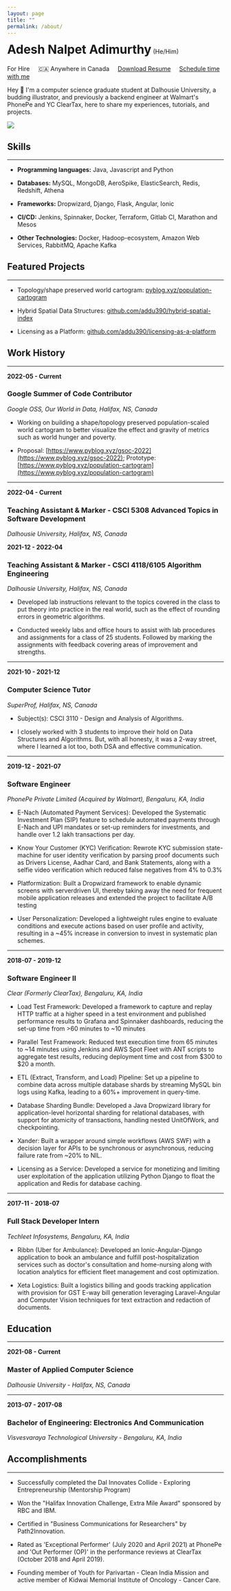```yaml
---
layout: page
title: ""
permalink: /about/
---
```


<div class="center-align">
<h1 style="display: inline-block; margin-top: 0px;">Adesh Nalpet Adimurthy</h1><span> (He/Him)</span><br>
    <subtitle class="font-weight-bold text-muted">
        <span style="color: orangered;">
            <i class="fas fa-map-pin" aria-hidden="true"></i>
        </span> For Hire &nbsp; &nbsp;
        <span>
            🇨🇦 Anywhere in Canada
        </span>
        <span> &nbsp; &nbsp;
            <a href="{{site.url}}/assets/adesh-nalpet-adimurthy-resume.pdf" download target="_blank">Download Resume</a>
        </span>
        <span> &nbsp; &nbsp;
            <a href="https://calendly.com/pyblog/30min" target="_blank">Schedule time with me</a>
        </span>
    </subtitle>
</div>

Hey 👋 I'm a computer science graduate student at Dalhousie University, a budding illustrator, and previously a backend engineer at Walmart's PhonePe and YC ClearTax, here to share my experiences, tutorials, and projects.

<img src="../assets/featured/for-hire.png" /> 

## Skills

<hr>

- **Programming languages:** Java, Javascript and Python

- **Databases:** MySQL, MongoDB, AeroSpike, ElasticSearch, Redis, Redshift, Athena

- **Frameworks:** Dropwizard, Django, Flask, Angular, Ionic

- **CI/CD:** Jenkins, Spinnaker, Docker, Terraform, Gitlab CI, Marathon and Mesos

- **Other Technologies:** Docker, Hadoop-ecosystem, Amazon Web Services, RabbitMQ, Apache Kafka

## Featured Projects

<hr>

- Topology/shape preserved world cartogram: <a href="https://www.pyblog.xyz/population-cartogram" target="_blank">pyblog.xyz/population-cartogram</a>

- Hybrid Spatial Data Structures: <a href="https://github.com/addu390/hybrid-spatial-index" target="_blank">github.com/addu390/hybrid-spatial-index</a>

- Licensing as a Platform: <a href="https://github.com/addu390/licensing-as-a-platform" target="_blank">github.com/addu390/licensing-as-a-platform</a>

## Work History

<hr>

<p class="right"><b>2022-05 - Current</b></p>

### Google Summer of Code Contributor
<p class="nomad"><i>Google OSS, Our World in Data, Halifax, NS, Canada </i></p>

- Working on building a shape/topology preserved population-scaled world cartogram to better visualize the effect and gravity of metrics such as world hunger and poverty.

- Proposal: [https://www.pyblog.xyz/gsoc-2022](https://www.pyblog.xyz/gsoc-2022); Prototype: [https://www.pyblog.xyz/population-cartogram](https://www.pyblog.xyz/population-cartogram)

<hr class="hr">

<p class="right"><b>2022-04 - Current</b></p>

### Teaching Assistant & Marker - CSCI 5308 Advanced Topics in Software Development
<p class="nomad"><i>Dalhousie University, Halifax, NS, Canada</i></p>

<p class="right"><b>2021-12 - 2022-04</b></p>

### Teaching Assistant & Marker - CSCI 4118/6105 Algorithm Engineering
<p class="nomad"><i>Dalhousie University, Halifax, NS, Canada</i></p>

- Developed lab instructions relevant to the topics covered in the class to put theory into practice in the real world, such as the effect of rounding errors in geometric algorithms.

- Conducted weekly labs and office hours to assist with lab procedures and assignments for a class of 25 students. Followed by marking the assignments with feedback covering areas of improvement and strengths.

<hr class="hr">

<p class="right"><b>2021-10 - 2021-12</b></p>

### Computer Science Tutor
<p class="nomad"><i>SuperProf, Halifax, NS, Canada</i></p>

- Subject(s): CSCI 3110 - Design and Analysis of Algorithms.

- I closely worked with 3 students to improve their hold on Data Structures and Algorithms. But, with all honesty, it was a 2-way street, where I learned a lot too, both DSA and effective communication.

<hr class="hr">

<p class="right"><b>2019-12 - 2021-07</b></p>

### Software Engineer
<p class="nomad"><i>PhonePe Private Limited (Acquired by Walmart), Bengaluru, KA, India</i></p>

- E-Nach (Automated Payment Services): Developed the Systematic Investment Plan (SIP) feature to schedule automated payments through E-Nach and UPI mandates or set-up reminders for investments, and handle over 1.2 lakh transactions per day.

- Know Your Customer (KYC) Verification: Rewrote KYC submission state-machine for user identity verification by parsing proof documents such as Drivers License, Aadhar Card, and Bank Statements, along with a selfie video verification which reduced false negatives from 4% to 0.3%

- Platformization: Built a Dropwizard framework to enable dynamic screens with serverdriven UI, thereby taking away the need for frequent mobile application releases and extended the project to facilitate A/B testing

- User Personalization: Developed a lightweight rules engine to evaluate conditions and execute actions based on user profile and activity, resulting in a ~45% increase in conversion to invest in systematic plan schemes.

<hr class="hr">

<p class="right"><b>2018-07 - 2019-12</b></p>

### Software Engineer II
<p class="nomad"><i>Clear (Formerly ClearTax), Bengaluru, KA, India</i></p>

- Load Test Framework: Developed a framework to capture and replay HTTP traffic at a higher speed in a test environment and published performance results to Grafana and Spinnaker dashboards, reducing the set-up time from >60 minutes to ~10 minutes

- Parallel Test Framework: Reduced test execution time from 65 minutes to ~14 minutes using Jenkins and AWS Spot Fleet with ANT scripts to aggregate test results, reducing deployment time and cost from $300 to $20 a month.

- ETL (Extract, Transform, and Load) Pipeline: Set up a pipeline to combine data across multiple database shards by streaming MySQL bin logs using Kafka, leading to a 60%+ improvement in query-time.

- Database Sharding Bundle: Developed a Java Dropwizard library for application-level horizontal sharding for relational databases, with support for atomicity of transactions, handling nested UnitOfWork, and checkpointing.

- Xander: Built a wrapper around simple workflows (AWS SWF) with a decision layer for APIs to be synchronous or asynchronous, reducing failure rate from ~20% to NIL.

- Licensing as a Service: Developed a service for monetizing and limiting user exploitation of the application utilizing Python Django to float the application and Redis for database caching.

<hr class="hr">

<p class="right"><b>2017-11 - 2018-07</b></p>

### Full Stack Developer Intern
<p class="nomad"><i>Techleet Infosystems, Bengaluru, KA, India</i></p>

- Ribbn (Uber for Ambulance): Developed an Ionic-Angular-Django application to book an ambulance and fulfill post-hospitalization services such as doctor's consultation and home-nursing along with location analytics for efficient fleet management and cost optimization.

- Xeta Logistics: Built a logistics billing and goods tracking application with provision for GST E-way bill generation leveraging Laravel-Angular and Computer Vision techniques for text extraction and redaction of documents.

## Education

<hr>

<p class="right"><b>2021-08 - Current</b></p>

### Master of Applied Computer Science
<p class="nomad"><i>Dalhousie University - Halifax, NS, Canada</i></p>

<hr class="hr">

<p class="right"><b>2013-07 - 2017-08</b></p>

### Bachelor of Engineering: Electronics And Communication
<p class="nomad"><i>Visvesvaraya Technological University - Bengaluru, KA, India</i></p>

## Accomplishments

<hr>

- Successfully completed the Dal Innovates Collide - Exploring Entrepreneurship (Mentorship Program)

- Won the "Halifax Innovation Challenge, Extra Mile Award" sponsored by RBC and IBM. 

- Certified in "Business Communications for Researchers" by Path2Innovation.

- Rated as 'Exceptional Performer' (July 2020 and April 2021) at PhonePe and 'Out Performer (OP)' in the performance reviews at ClearTax (October 2018 and April 2019). 

- Founding member of Youth for Parivartan - Clean India Mission and active member of Kidwai Memorial Institute of Oncology - Cancer Care. 
